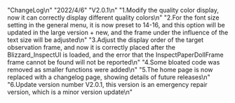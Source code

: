 "ChangeLog\n"
"2022/4/6" "V2.0.1\n"
"1.Modify the quality color display, now it can correctly display different quality colors\n"
"2.For the font size setting in the general menu, it is now preset to 14-16, and this option will be updated in the large version + new, and the frame under the influence of the text size will be adjusted\n"
"3.Adjust the display order of the target observation frame, and now it is correctly placed after the Blizzard_InspectUI is loaded, and the error that the InspectPaperDollFrame frame cannot be found will not be reported\n"
"4.Some bloated code was removed as smaller functions were added\n"
"5.The home page is now replaced with a changelog page, showing details of future releases\n"
"6.Update version number V2.0.1, this version is an emergency repair version, which is a minor version update\n"